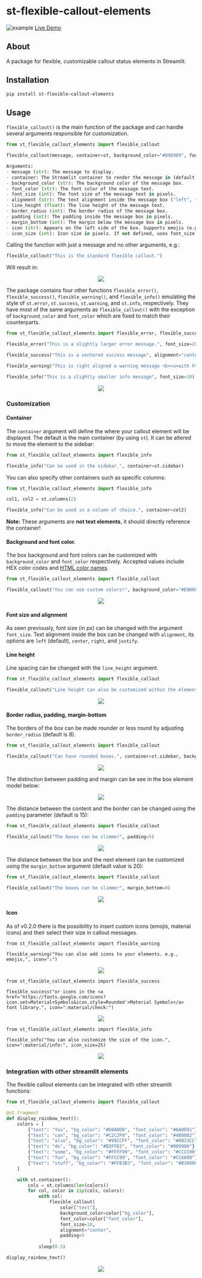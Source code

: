 # st-flexible-callout-elements

![example](https://raw.githubusercontent.com/jlnetosci/st-flexible-callout-elements/main/img/example.png)
[Live Demo](https://flexible-callout-elements.streamlit.app)

## About
A package for flexible, customizable callout status elements in Streamlit.

## Installation
```bash
pip install st-flexible-callout-elements
```

## Usage
`flexible_callout()` is the main function of the package and can handle several arguments responsible for customization.

```python
from st_flexible_callout_elements import flexible_callout

flexible_callout(message, container=st, background_color="#D9D9D9", font_color="#000000", font_size=16, alignment="left", line_height=1.5, border_radius=8, padding=15, margin_bottom=20)

Arguments:
- message (str): The message to display.
- container: The Streamlit container to render the message in (default is st).
- background_color (str): The background color of the message box.
- font_color (str): The font color of the message text.
- font_size (int): The font size of the message text in pixels.
- alignment (str): The text alignment inside the message box ("left", "center", "right", "justify").
- line_height (float): The line height of the message text.
- border_radius (int): The border radius of the message box.
- padding (int): The padding inside the message box in pixels.
- margin_bottom (int): The margin below the message box in pixels.
- icon (str): Appears on the left side of the box. Supports emojis (e.g., "ℹ️", "🚨") or Material Icons (e.g., ":material/info:").
- icon_size (int): Icon size in pixels. If not defined, uses font_size.
```

Calling the function with just a message and no other arguments, e.g.:

``` python
flexible_callout("This is the standard flexible callout.")
```

Will result in:

<p align="center" width="100%">
  <img src="https://raw.githubusercontent.com/jlnetosci/st-flexible-callout-elements/main/img/standard.png"> 
  </p>

The package contains four other functions `flexible_error()`, `flexible_success()`, `flexible_warning()`, and `flexible_info()` emulating the style of `st.error`, `st.success`, `st.warning`, and `st.info`, respectively. They have most of the same arguments as `flexible_callout()` with the exception of `background_color` and `font_color` which are fixed to match their counterparts.

``` python
from st_flexible_callout_elements import flexible_error, flexible_success, flexible_warning, flexible_info

flexible_error("This is a slightly larger error message.", font_size=20)

flexible_success("This is a centered success message", alignment="center")

flexible_warning("This is right aligned a warning message <b><u>with html elements</b></u>", alignment="right")

flexible_info("This is a slightly smaller info message", font_size=10)
```

<p align="center" width="100%">
  <img src="https://raw.githubusercontent.com/jlnetosci/st-flexible-callout-elements/main/img/emulate.png"> 
  </p>

### Customization

#### Container

The `container` argument will define the where your callout element will be displayed. The default is the main container (by using `st`). It can be altered to move the element to the sidebar:

```python
from st_flexible_callout_elements import flexible_info

flexible_info("Can be used in the sidebar.", container=st.sidebar)
```

You can also specify other containers such as specific columns:

```python
from st_flexible_callout_elements import flexible_info

col1, col2 = st.columns(2)

flexible_info("Can be used in a column of choice.", container=col2)
```
**Note:** These arguments are **not text elements**, it should directly reference the container!

#### Background and font color.
The box background and font colors can be customized with `background_color` and `font_color` respectively. Accepted values include HEX color codes and [HTML color names](https://www.w3schools.com/tags/ref_colornames.asp).

```python
from st_flexible_callout_elements import flexible_callout

flexible_callout("You can use custom colors!", background_color="#E0B0FF", font_color="#301934")
```

<p align="center" width="100%">
  <img src="https://raw.githubusercontent.com/jlnetosci/st-flexible-callout-elements/main/img/custom_colors.png"> 
  </p>

#### Font size and alignment
As seen previously, font size (in px) can be changed with the argument `font_size`. Text alignment inside the box can be changed with `alignment`, its options are `left` (default), `center`, `right`, and  `justify`.

#### Line height

Line spacing can be changed with the `line_height` argument.

```python
from st_flexible_callout_elements import flexible_callout

flexible_callout("Line height can also be customized within the element", container=st.sidebar, background_color="#FFD1C1", font_color="#CC5733", line_height=2)
```

<p align="center" width="100%">
  <img src="https://raw.githubusercontent.com/jlnetosci/st-flexible-callout-elements/main/img/line_height.png"> 
  </p>

#### Border radius, padding, margin-bottom

The borders of the box can be made rounder or less round by adjusting `border_radius` (default is 8).

```python
from st_flexible_callout_elements import flexible_callout

flexible_callout("Can have rounded boxes.", container=st.sidebar, background_color="#FFCCF2", font_color="#CC3385", border_radius=25)
```

<p align="center" width="100%">
  <img src="https://raw.githubusercontent.com/jlnetosci/st-flexible-callout-elements/main/img/rounded.png"> 
  </p>

The distinction between padding and margin can be see in the box element model below:

<p align="center" width="100%">
  <img src="https://raw.githubusercontent.com/jlnetosci/st-flexible-callout-elements/main/img/css_box_elements.png"> 
  </p>

The distance between the content and the border can be changed using the `padding` parameter (default is 15):

```python
from st_flexible_callout_elements import flexible_callout

flexible_callout("The boxes can be slimmer", padding=5)
```

<p align="center" width="100%">
  <img src="https://raw.githubusercontent.com/jlnetosci/st-flexible-callout-elements/main/img/padding.png"> 
  </p>

The distance between the box and the next element can be customized using the `margin_bottom` argument (default value is 20):

```python
from st_flexible_callout_elements import flexible_callout

flexible_callout("The boxes can be slimmer", margin_bottom=0)
```

<p align="center" width="100%">
  <img src="https://raw.githubusercontent.com/jlnetosci/st-flexible-callout-elements/main/img/margin.png"> 
  </p>

#### Icon

As of v0.2.0 there is the possibility to insert custom icons (emojis, material icons) and their select their size in callout messages.

```
from st_flexible_callout_elements import flexible_warning

flexible_warning("You can also add icons to your elements. e.g., emojis,", icon="⚠️")
```

<p align="center" width="100%">
  <img src="https://raw.githubusercontent.com/jlnetosci/st-flexible-callout-elements/main/img/icon_emoji.png"> 
  </p>

```
from st_flexible_callout_elements import flexible_success

flexible_success("or icons in the <a href='https://fonts.google.com/icons?icon.set=Material+Symbols&icon.style=Rounded'>Material Symbols</a> font library.", icon=":material/check:")
```

<p align="center" width="100%">
  <img src="https://raw.githubusercontent.com/jlnetosci/st-flexible-callout-elements/main/img/material_icon.png"> 
  </p>

```
from st_flexible_callout_elements import flexible_info

flexible_info("You can also customize the size of the icon.", icon=":material/info:", icon_size=25)
```

<p align="center" width="100%">
  <img src="https://raw.githubusercontent.com/jlnetosci/st-flexible-callout-elements/main/img/icon_size.png"> 
  </p>

### Integration with other streamlit elements

The flexible callout elements can be integrated with other streamlit functions:

```python
from st_flexible_callout_elements import flexible_callout

@st.fragment
def display_rainbow_text():
    colors = [
        {"text": "You", "bg_color": "#D8A0D8", "font_color": "#6A0D91"},
        {"text": "can", "bg_color": "#C2C2F0", "font_color": "#4B0082"},
        {"text": "also", "bg_color": "#99CCFF", "font_color": "#0033CC"},
        {"text": "do", "bg_color": "#B3FFB3", "font_color": "#009900"},
        {"text": "some", "bg_color": "#FFFF99", "font_color": "#CCCC00"},
        {"text": "fun", "bg_color": "#FFCC99", "font_color": "#CC6600"},
        {"text": "stuff", "bg_color": "#FFB3B3", "font_color": "#B30000"}
    ]

    with st.container():
        cols = st.columns(len(colors))
        for col, color in zip(cols, colors):
            with col:
                flexible_callout(
                    color["text"],
                    background_color=color["bg_color"],
                    font_color=color["font_color"],
                    font_size=18,
                    alignment="center",
                    padding=5
                )
            sleep(0.5)

display_rainbow_text()
```

<p align="center" width="100%">
  <img src="https://raw.githubusercontent.com/jlnetosci/st-flexible-callout-elements/main/img/fun_stuff.gif"> 
  </p>

